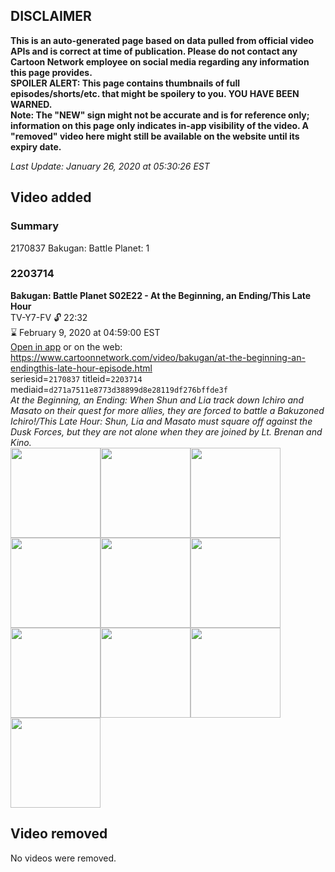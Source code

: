 ## DISCLAIMER
**This is an auto-generated page based on data pulled from official video APIs and is correct at time of publication. Please do not contact any Cartoon Network employee on social media regarding any information this page provides.**  
**SPOILER ALERT: This page contains thumbnails of full episodes/shorts/etc. that might be spoilery to you. YOU HAVE BEEN WARNED.**  
**Note: The "NEW" sign might not be accurate and is for reference only; information on this page only indicates in-app visibility of the video. A "removed" video here might still be available on the website until its expiry date.**  

_Last Update: January 26, 2020 at 05:30:26 EST_
## Video added
### Summary
2170837 Bakugan: Battle Planet: 1  
### 2203714
**Bakugan: Battle Planet S02E22 - At the Beginning, an Ending/This Late Hour**  
TV-Y7-FV 🔓 22:32  
⌛ February 9, 2020 at 04:59:00 EST  
[Open in app](https://tinyurl.com/v8krlt6) or on the web: https://www.cartoonnetwork.com/video/bakugan/at-the-beginning-an-endingthis-late-hour-episode.html  
seriesid=`2170837` titleid=`2203714` mediaid=`d271a7511e8773d38899d8e28119df276bffde3f`  
_At the Beginning, an Ending: When Shun and Lia track down Ichiro and Masato on their quest for more allies, they are forced to battle a Bakuzoned Ichiro!/This Late Hour: Shun, Lia and Masato must square off against the Dusk Forces, but they are not alone when they are joined by Lt. Brenan and Kino._  
<a href="https://s3.amazonaws.com/cartoonorchestrator/2203714_001_1280x720.jpg"><img src="https://s3.amazonaws.com/cartoonorchestrator/2203714_001_640x360.jpg" height="144px" /></a><a href="https://s3.amazonaws.com/cartoonorchestrator/2203714_002_1280x720.jpg"><img src="https://s3.amazonaws.com/cartoonorchestrator/2203714_002_640x360.jpg" height="144px" /></a><a href="https://s3.amazonaws.com/cartoonorchestrator/2203714_003_1280x720.jpg"><img src="https://s3.amazonaws.com/cartoonorchestrator/2203714_003_640x360.jpg" height="144px" /></a><a href="https://s3.amazonaws.com/cartoonorchestrator/2203714_004_1280x720.jpg"><img src="https://s3.amazonaws.com/cartoonorchestrator/2203714_004_640x360.jpg" height="144px" /></a><a href="https://s3.amazonaws.com/cartoonorchestrator/2203714_005_1280x720.jpg"><img src="https://s3.amazonaws.com/cartoonorchestrator/2203714_005_640x360.jpg" height="144px" /></a><a href="https://s3.amazonaws.com/cartoonorchestrator/2203714_006_1280x720.jpg"><img src="https://s3.amazonaws.com/cartoonorchestrator/2203714_006_640x360.jpg" height="144px" /></a><a href="https://s3.amazonaws.com/cartoonorchestrator/2203714_007_1280x720.jpg"><img src="https://s3.amazonaws.com/cartoonorchestrator/2203714_007_640x360.jpg" height="144px" /></a><a href="https://s3.amazonaws.com/cartoonorchestrator/2203714_008_1280x720.jpg"><img src="https://s3.amazonaws.com/cartoonorchestrator/2203714_008_640x360.jpg" height="144px" /></a><a href="https://s3.amazonaws.com/cartoonorchestrator/2203714_009_1280x720.jpg"><img src="https://s3.amazonaws.com/cartoonorchestrator/2203714_009_640x360.jpg" height="144px" /></a><a href="https://s3.amazonaws.com/cartoonorchestrator/2203714_010_1280x720.jpg"><img src="https://s3.amazonaws.com/cartoonorchestrator/2203714_010_640x360.jpg" height="144px" /></a>
## Video removed
No videos were removed.  
